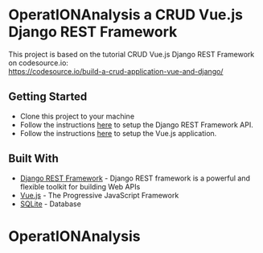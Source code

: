 # OperatIONAnalysis a CRUD Vue.js Django REST Framework

This project is based on the tutorial CRUD Vue.js Django REST Framework on codesource.io:  
https://codesource.io/build-a-crud-application-vue-and-django/


## Getting Started
* Clone this project to your machine
* Follow the instructions [here](https://github.com/NadineKraft/OperatIONAnalysis/tree/main/operation-api) to setup the Django REST Framework API.
* Follow the instructions [here](https://github.com/NadineKraft/OperatIONAnalysis/tree/main/operation-app) to setup the Vue.js application.

## Built With

* [Django REST Framework](https://www.django-rest-framework.org/) - Django REST framework is a powerful and flexible toolkit for building Web APIs
* [Vue.js](https://vuejs.org/) - The Progressive JavaScript Framework
* [SQLite](https://www.sqlite.org/index.html) - Database
# OperatIONAnalysis
